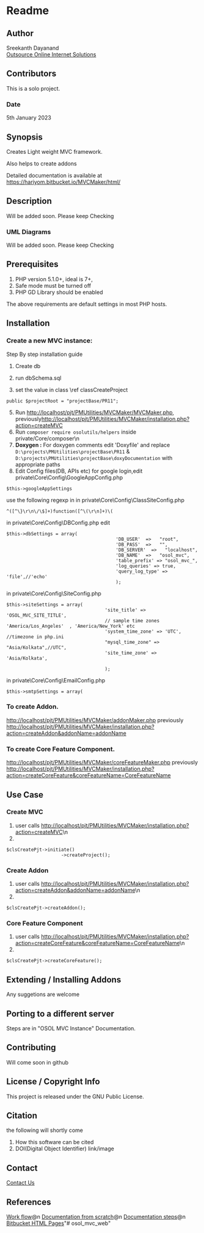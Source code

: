 # Readme

## Author

Sreekanth Dayanand <br />
[Outsource Online Internet Solutions](http://www.outsource-online.net/)

## Contributors

This is a solo project.
	
### Date 

5th January 2023

## Synopsis

Creates Light weight MVC framework.

Also helps to create addons

Detailed documentation is available at <https://hariyom.bitbucket.io/MVCMaker/html/>

## Description

Will be added soon. Please keep Checking

### UML Diagrams

Will be added soon. Please keep Checking


## Prerequisites

1. PHP version 5.1.0+, ideal is 7+, 
2. Safe mode must be turned off
3. PHP GD Library should be enabled

The above requirements are default settings in most PHP hosts.


## Installation

### Create a new MVC instance:

Step By step installation guide
1. Create db
2. run dbSchema.sql

4. set the value in class \ref classCreateProject
```
public $projectRoot = "projectBase/PR11";
```
5. Run <http://localhost/pjt/PMUtilities/MVCMaker/MVCMaker.php>, previously<http://localhost/pjt/PMUtilities/MVCMaker/installation.php?action=createMVC> 
6. Run `composer require osolutils/helpers` inside private/Core/composer\n
7. <b>Doxygen :</b> For doxygen comments edit 'Doxyfile' and replace `D:\projects\PMUtilities\projectBase\PR11` & `D:\projects\PMUtilities\projectBase\doxyDocumentation` with appropriate paths
8. Edit Config files(DB, APIs etc)
for google login,edit private\Core\Config\GoogleAppConfig.php
```
$this->googleAppSettings
```
use the following regexp in in private\Core\Config\ClassSiteConfig.php
```
^([^\}\r\n\/\$]+)function([^\(\r\n]+)\(
```
in private\Core\Config\DBConfig.php
edit
```
$this->dbSettings = array(
                                        'DB_USER'  =>   "root",
                                        'DB_PASS'  =>   "",
                                        'DB_SERVER'  =>   "localhost",
                                        'DB_NAME'  =>   "osol_mvc",
                                        'table_prefix' => "osol_mvc_",
                                        'log_queries' => true,
                                        'query_log_type' => 'file',//'echo'
                                        );
```
in private\Core\Config\SiteConfig.php
```
$this->siteSettings = array(
                                    'site_title' => 'OSOL_MVC_SITE_TITLE',
                                    // sample time zones 'America/Los_Angeles'  , 'America/New_York' etc
                                    'system_time_zone' => 'UTC', //timezone in php.ini
                                    "mysql_time_zone" => "Asia/Kolkata",//UTC",
                                    'site_time_zone' => 'Asia/Kolkata',

                                    );
```
in private\Core\Config\EmailConfig.php
```
$this->smtpSettings = array(
```

### To create Addon. 
<http://localhost/pjt/PMUtilities/MVCMaker/addonMaker.php> previously <http://localhost/pjt/PMUtilities/MVCMaker/installation.php?action=createAddon&addonName=addonName>


### To create Core Feature Component. 
<http://localhost/pjt/PMUtilities/MVCMaker/coreFeatureMaker.php> previously <http://localhost/pjt/PMUtilities/MVCMaker/installation.php?action=createCoreFeature&coreFeatureName=CoreFeatureName>



## Use Case

### Create MVC

1. user calls <http://localhost/pjt/PMUtilities/MVCMaker/installation.php?action=createMVC>\n
2. 
```
$clsCreatePjt->initiate()
					->createProject();
```

### Create Addon 				

1. user calls <http://localhost/pjt/PMUtilities/MVCMaker/installation.php?action=createAddon&addonName=addonName>\n
2. 
```
$clsCreatePjt->createAddon();
```
### Core Feature Component

1. user calls <http://localhost/pjt/PMUtilities/MVCMaker/installation.php?action=createCoreFeature&coreFeatureName=CoreFeatureName>\n
2. 
```
$clsCreatePjt->createCoreFeature();
```
## Extending / Installing Addons

Any suggetions are welcome


## Porting to a different server

Steps are in "OSOL MVC Instance" Documentation.

## Contributing

Will come soon in github

## License / Copyright Info

This project is released under the GNU Public License.

## Citation
the following will shortly come 
1. How this software can be cited
2. DOI(Digital Object Identifier) link/image

## Contact

[Contact Us](https://outsource-online.net/contact-us.html)

## References

[Work flow](http://www.outsource-online.net/blog/demos/doxygenComments/)@n
[Documentation from scratch](http://www.outsource-online.net/blog/2022/10/17/documentation-from-scratch/)@n
[Documentation steps](http://www.outsource-online.net/blog/2022/07/13/doxygen-basics/)@n
[Bitbucket HTML Pages](http://www.outsource-online.net/blog/2022/06/13/git-command-line-tutorials/#bitbucket_html_pages)"# osol_mvc_web" 
